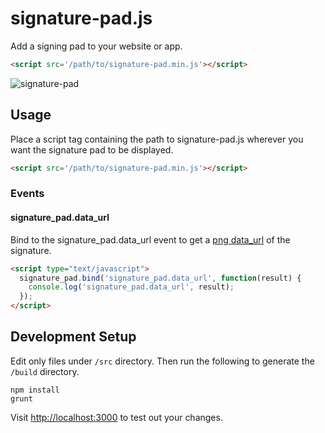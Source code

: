 # signature-pad.js

Add a signing pad to your website or app.

```html
<script src='/path/to/signature-pad.min.js'></script>
```

<img src="https://raw.githubusercontent.com/motdotla/signature-pad/master/signature-pad.gif" alt="signature-pad" />

## Usage

Place a script tag containing the path to signature-pad.js wherever you want the signature pad to be displayed.

```html
<script src='/path/to/signature-pad.min.js'></script>
```

### Events

#### signature_pad.data_url

Bind to the signature_pad.data_url event to get a [png data_url](http://css-tricks.com/data-uris/) of the signature.

```html
<script type="text/javascript"> 
  signature_pad.bind('signature_pad.data_url', function(result) {
    console.log('signature_pad.data_url', result);
  });
</script>
```

## Development Setup

Edit only files under `/src` directory. Then run the following to generate the `/build` directory.

```
npm install
grunt
```

Visit <http://localhost:3000> to test out your changes.
